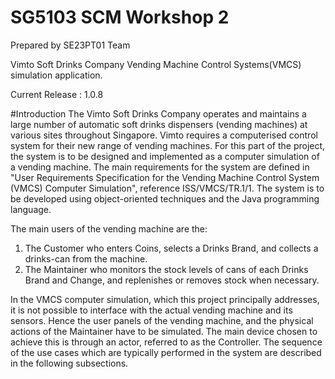 
# SG5103 SCM Workshop 2
Prepared by SE23PT01 Team

Vimto Soft Drinks Company
Vending Machine Control Systems(VMCS) simulation application.

Current Release : 1.0.8

#Introduction
The Vimto Soft Drinks Company operates and maintains  a large number of automatic soft drinks dispensers (vending machines) at various sites  throughout Singapore. Vimto requires a computerised control system for their new range of vending machines. For this part of the project, the system is to be designed and implemented as a computer simulation of a vending machine. The main requirements for the system are defined in "User Requirements Specification for the Vending Machine Control System (VMCS) Computer Simulation", reference ISS/VMCS/TR.1/1. The system is to be developed using object-oriented techniques and the Java programming language.

The main users of the vending machine are the:
1.	The Customer who enters Coins, selects a Drinks Brand, and collects a drinks-can from the machine.
2.	The Maintainer who monitors the stock levels of cans of each Drinks Brand and Change, and replenishes or removes stock when necessary.

In the VMCS computer simulation, which this project principally addresses, it is not possible to interface with the actual vending machine and its sensors. Hence the user panels of the vending machine, and the physical actions of the Maintainer have to be simulated. The main device chosen to achieve this is through an actor, referred to as the Controller. The sequence of the use cases which are typically performed in the system are described in the following subsections.
